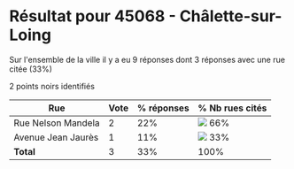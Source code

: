 # Résultat pour 45068 - Châlette-sur-Loing

Sur l'ensemble de la ville il y a eu 9 réponses dont 3 réponses avec une rue citée (33%)

2 points noirs identifiés

| Rue | Vote | % réponses | % Nb rues cités|
|-----|------|------------|----------------|
| Rue Nelson Mandela | 2 | 22% | <img src="../../img/bar_66.gif" />&nbsp;66%|
| Avenue Jean Jaurès | 1 | 11% | <img src="../../img/bar_33.gif" />&nbsp;33%|
| **Total** | 3 | 33% | 100%|
